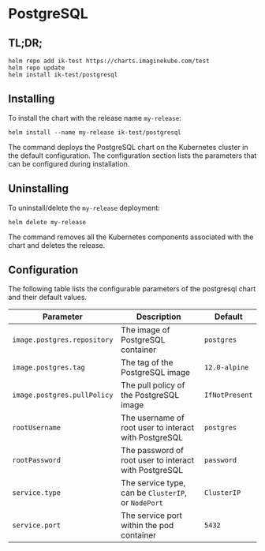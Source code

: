 # PostgreSQL

## TL;DR;

```console
helm repo add ik-test https://charts.imaginekube.com/test
helm repo update
helm install ik-test/postgresql
```

## Installing

To install the chart with the release name `my-release`:

```console
helm install --name my-release ik-test/postgresql
```

The command deploys the PostgreSQL chart on the Kubernetes cluster in the default configuration. The configuration section lists the parameters that can be configured during installation.

## Uninstalling

To uninstall/delete the `my-release` deployment:

```console
helm delete my-release
```

The command removes all the Kubernetes components associated with the chart and deletes the release.

## Configuration

The following table lists the configurable parameters of the postgresql chart and their default values.

Parameter | Description | Default
--- | --- | ---
`image.postgres.repository` | The image of PostgreSQL container | `postgres`
`image.postgres.tag` | The tag of the PostgreSQL image | `12.0-alpine`
`image.postgres.pullPolicy` | The pull policy of the PostgreSQL image | `IfNotPresent`
`rootUsername` | The username of root user to interact with PostgreSQL | `postgres`
`rootPassword` | The password of root user to interact with PostgreSQL | `password`
`service.type` | The service type, can be `ClusterIP`, or `NodePort` | `ClusterIP`
`service.port` | The service port within the pod container | `5432`
